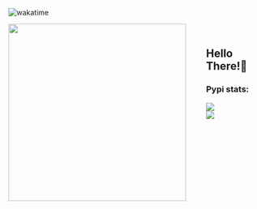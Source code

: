 ![wakatime](https://wakatime.com/badge/user/55371951-4e93-4e10-8162-234ba1fe4d3e.svg)


<p><img src="https://i.giphy.com/media/QeoaF3EcXMyKA/giphy.webp" align="left" width="350px" style="margin-right: 20px; padding-right: 20px;"> 

<br>
</p>

<h2 style="margin-right: 20px;">Hello There!👋<br></h2></p>


<h3>Pypi stats:</h3>
<a href="https://pypi.org/project/yenepaypy">
<img src="https://static.pepy.tech/personalized-badge/yenepaypy?period=total&units=none&left_color=grey&right_color=blue&left_text=YenepayPY">
</a>
<br>
<a href="https://pypi.org/project/poept">
<img src="https://static.pepy.tech/personalized-badge/poept?period=total&units=none&left_color=grey&right_color=blue&left_text=PoePT">
</a>

<br>

<br>

<br>

<br>

